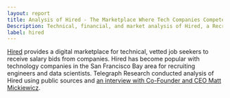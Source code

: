 ```yaml
---
layout: report
title: Analysis of Hired - The Marketplace Where Tech Companies Compete to Hire You 
Description: Technical, financial, and market analysis of Hired, a Recruiting Startup in San Francisco.
label: hired
---
```


[Hired](http://hired.com) provides a digital marketplace for technical, vetted job seekers to receive salary bids from companies. Hired has become popular with technology companies in the San Francisco Bay area for recruiting engineers and data scientists. Telegraph Research conducted analysis of Hired using public sources and [an interview with Co-Founder and CEO Matt Mickiewicz](/mickiewicz-interview/).


